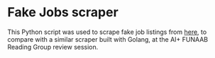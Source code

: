 # Fake Jobs scraper
This Python script was used to scrape fake job listings from [here](https://realpython.github.io/fake-jobs), to compare with a similar scraper built with Golang, at the AI+ FUNAAB Reading Group review session.
